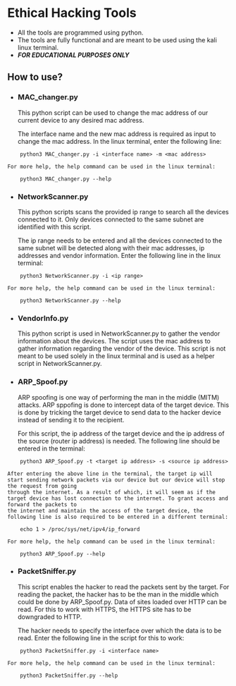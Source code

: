 # Ethical Hacking Tools
- All the tools are programmed using python.
- The tools are fully functional and are meant to be used using the kali linux terminal.
- ***FOR EDUCATIONAL PURPOSES ONLY***


## How to use?


 - ### MAC_changer.py

    This python script can be used to change the mac address of our current device to any desired mac address.

    The interface name and the new mac address is required as input to change the mac address.
    In the linux terminal, enter the following line:
```
    python3 MAC_changer.py -i <interface name> -m <mac address>
```
    For more help, the help command can be used in the linux terminal:
```
    python3 MAC_changer.py --help
```    


 - ### NetworkScanner.py

    This python scripts scans the provided ip range to search all the devices connected to it. Only devices connected to the same subnet are identified with this script. 

    The ip range needs to be entered and all the devices connected to the same subnet will be detected along with their mac addresses, ip addresses and vendor information.
    Enter the following line in the linux terminal:
```
    python3 NetworkScanner.py -i <ip range>
```
    For more help, the help command can be used in the linux terminal:
```
    python3 NetworkScanner.py --help
```    


 - ### VendorInfo.py

    This python script is used in NetworkScanner.py to gather the vendor information about the devices. The script uses the mac address to gather information regarding the vendor of the device.
    This script is not meant to be used solely in the linux terminal and is used as a helper script in NetworkScanner.py.


 - ### ARP_Spoof.py

    ARP spoofing is one way of performing the man in the middle (MITM) attacks. ARP sppofing is done to intercept data of the target device. This is done by tricking the target device to send data to the hacker device instead of sending it to the recipient.

    For this script, the ip address of the target device and the ip address of the source (router ip address) is needed. The following line should be entered in the terminal:
```
    python3 ARP_Spoof.py -t <target ip address> -s <source ip address>
```
    After entering the above line in the terminal, the target ip will start sending network packets via our device but our device will stop the request from going  
    through the internet. As a result of which, it will seem as if the target device has lost connection to the internet. To grant access and forward the packets to 
    the internet and maintain the access of the target device, the following line is also required to be entered in a different terminal:
```
    echo 1 > /proc/sys/net/ipv4/ip_forward
```

    For more help, the help command can be used in the linux terminal:
```
    python3 ARP_Spoof.py --help
``` 


 - ### PacketSniffer.py

    This script enables the hacker to read the packets sent by the target. For reading the packet, the hacker has to be the man in the middle which could be done by 
    ARP_Spoof.py. Data of sites loaded over HTTP can be read. For this to work with HTTPS, the HTTPS site has to be downgraded to HTTP.

    The hacker needs to specify the interface over which the data is to be read. Enter the following line in the script for this to work:
```
    python3 PacketSniffer.py -i <interface name>
```

    For more help, the help command can be used in the linux terminal:
```
    python3 PacketSniffer.py --help
``` 
